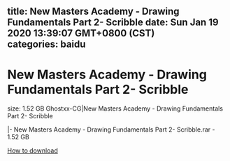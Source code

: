 
title: New Masters Academy - Drawing Fundamentals Part 2- Scribble
date: Sun Jan 19 2020 13:39:07 GMT+0800 (CST)    
categories: baidu
---

# New Masters Academy - Drawing Fundamentals Part 2- Scribble
size: 1.52 GB
 Ghostxx-CG|New Masters Academy - Drawing Fundamentals Part 2- Scribble
 
|- New Masters Academy - Drawing Fundamentals Part 2- Scribble.rar - 1.52 GB

[How to download](https://bpcam.bemobtrk.com/go/2ceec3aa-1ca2-46d6-b9ff-aaa5c184517c?jno=5047)